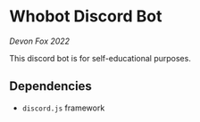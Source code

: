 # Whobot Discord Bot

*Devon Fox 2022*

This discord bot is for self-educational purposes.

## Dependencies
* `discord.js` framework

